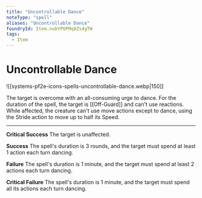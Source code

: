 ```yaml
---
title: "Uncontrollable Dance"
noteType: "spell"
aliases: "Uncontrollable Dance"
foundryId: Item.nobYPOPMq0Zs4gTW
tags:
  - Item
---
```


# Uncontrollable Dance
![[systems-pf2e-icons-spells-uncontrollable-dance.webp|150]]

The target is overcome with an all-consuming urge to dance. For the duration of the spell, the target is [[Off-Guard]] and can't use reactions. While affected, the creature can't use move actions except to dance, using the Stride action to move up to half its Speed.

* * *

**Critical Success** The target is unaffected.

**Success** The spell's duration is 3 rounds, and the target must spend at least 1 action each turn dancing.

**Failure** The spell's duration is 1 minute, and the target must spend at least 2 actions each turn dancing.

**Critical Failure** The spell's duration is 1 minute, and the target must spend all its actions each turn dancing.
